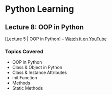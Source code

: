 # Python Learning

## Lecture 8: OOP in Python

[Lecture 5 | OOP in Python] – [Watch it on YouTube](https://www.youtube.com/watch?v=HeW-D6KpDwY&list=PLGjplNEQ1it8-0CmoljS5yeV-GlKSUEt0&index=8&ab_channel=ShradhaKhapra)

### **Topics Covered**

- OOP in Python
- Class & Object in Python
- Class & Instance Attributes
- init Function
- Methods
- Static Methods
